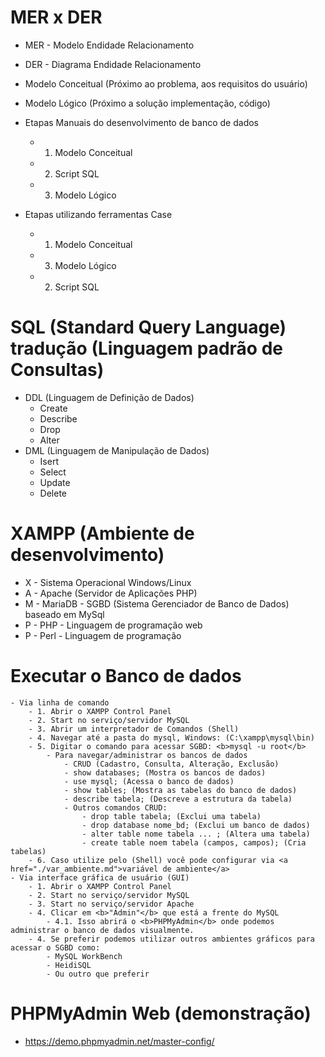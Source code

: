 # MER x DER
- MER - Modelo Endidade Relacionamento
- DER - Diagrama Endidade Relacionamento

- Modelo Conceitual (Próximo ao problema, aos requisitos do usuário)
- Modelo Lógico (Próximo a solução implementação, código)

- Etapas Manuais do desenvolvimento de banco de dados
	- 1. Modelo Conceitual
	- 2. Script SQL
	- 3. Modelo Lógico
- Etapas utilizando ferramentas Case
	- 1. Modelo Conceitual 
	- 3. Modelo Lógico
	- 2. Script SQL
	
# SQL (Standard Query Language) tradução (Linguagem padrão de Consultas)
- DDL (Linguagem de Definição de Dados)
	- Create
	- Describe
	- Drop
	- Alter
- DML (Linguagem de Manipulação de Dados)
	- Isert
	- Select
	- Update
	- Delete

# XAMPP (Ambiente de desenvolvimento)
- X - Sistema Operacional Windows/Linux
- A - Apache (Servidor de Aplicações PHP)
- M - MariaDB - SGBD (Sistema Gerenciador de Banco de Dados) baseado em MySql
- P - PHP - Linguagem de programação web
- P - Perl - Linguagem de programação

# Executar o Banco de dados
	- Via linha de comando
		- 1. Abrir o XAMPP Control Panel
		- 2. Start no serviço/servidor MySQL
		- 3. Abrir um interpretador de Comandos (Shell)
		- 4. Navegar até a pasta do mysql, Windows: (C:\xampp\mysql\bin)
		- 5. Digitar o comando para acessar SGBD: <b>mysql -u root</b>
			- Para navegar/administrar os bancos de dados
				- CRUD (Cadastro, Consulta, Alteração, Exclusão)
				- show databases; (Mostra os bancos de dados)
				- use mysql; (Acessa o banco de dados)
				- show tables; (Mostra as tabelas do banco de dados)
				- describe tabela; (Descreve a estrutura da tabela)
				- Outros comandos CRUD:
					- drop table tabela; (Exclui uma tabela)
					- drop database nome_bd; (Exclui um banco de dados)
					- alter table nome tabela ... ; (Altera uma tabela)
					- create table noem tabela (campos, campos); (Cria tabelas)
		- 6. Caso utilize pelo (Shell) você pode configurar via <a href="./var_ambiente.md">variável de ambiente</a>
	- Via interface gráfica de usuário (GUI)
		- 1. Abrir o XAMPP Control Panel
		- 2. Start no serviço/servidor MySQL
		- 3. Start no serviço/servidor Apache
		- 4. Clicar em <b>"Admin"</b> que está a frente do MySQL
			- 4.1. Isso abrirá o <b>PHPMyAdmin</b> onde podemos administrar o banco de dados visualmente.
		- 4. Se preferir podemos utilizar outros ambientes gráficos para acessar o SGBD como:
			- MySQL WorkBench
			- HeidiSQL
			- Ou outro que preferir
# PHPMyAdmin Web (demonstração)
- https://demo.phpmyadmin.net/master-config/